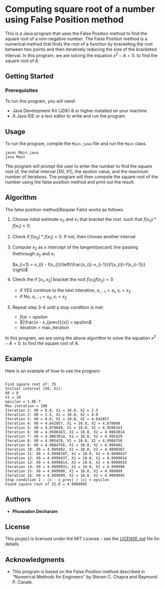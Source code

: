 # Computing square root of a number using False Position method

This is a Java program that uses the False Position method to find the square root of a non-negative number. The False Position method is a numerical method that finds the root of a function by bracketing the root between two points and then iteratively reducing the size of the bracketed interval. In this program, we are solving the equation $x^{2} - A = 0.$ to find the square root of A.

## Getting Started

### Prerequisites

To run this program, you will need:

- Java Development Kit (JDK) 8 or higher installed on your machine
- A Java IDE or a text editor to write and run the program

## Usage

To run the program, compile the `Main.java` file and run the `Main` class.

```
javac Main.java
java Main
```

The program will prompt the user to enter the number to find the square root of, the initial interval [X0, X1], the epsilon value, and the maximum number of iterations. The program will then compute the square root of the number using the false position method and print out the result.

<!-- ## How to Use

1. Run the program.
2. Enter the number you want to find the square root of.
3. Enter the initial interval [X0, X1] that brackets the root of the function. Make sure that f(X0) * f(X1) < 0, where f(x) = x^2 - A.
4. Enter the maximum number of iterations you want the program to perform.
5. The program will output the results of each iteration until it finds the root of the function. -->

## Algorithm

The false position method(Reqular Falsi) works as follows:

1. Choose initial estimate $x_0$ and $x_1$ that bracket the root. such that $f(x_0) * f(x_1) < 0$.
2. Check if $f(x_0) * f(x_1) < 0$. If not, then choose another interval
3. Compute $x_2$ as $x$ intercept of the tangent(secant) line passing thethrough $x_0$ and $x_1$

    $x_{i+1} = x_{i} - f(x_{i})\left(\frac{x_{i}-x_{i-1}}{f(x_{i})-f(x_{i-1})}  \right)$

3. Check the if $[x_1, x_2]$ bracket the root $f(x_1)f(x_2) < 0$
    - if YES continue to the next interation, $x_{i-1} = x_{1}, x_{i} = x_{2}$
    - if No, $x_{i-1} = x_{0}, x_{i} = x_{2}$

5. Repeat step 3-4  until a stop condition is met:
   - $f(x) < epsilon$
   - $|\frac{x - x_{prev}}{x}| < epsilon$
   - iteration > max_iteration

In this program, we are using the above algorithm to solve the equation $x^{2} - A = 0.$ to find the square root of A.

## Example

Here is an example of how to use the program:

```

Find square root of: 25
Initial interval [X0, X1]: 
X0 = 0
X1 = 10
epsilon = 1.0E-7
Max iteration = 100
Iteration 1: X0 = 0.0, X1 = 10.0, X2 = 2.5
Iteration 2: X0 = 2.5, X1 = 10.0, X2 = 4.0
Iteration 3: X0 = 4.0, X1 = 10.0, X2 = 4.642857
Iteration 4: X0 = 4.642857, X1 = 10.0, X2 = 4.878049
Iteration 5: X0 = 4.878049, X1 = 10.0, X2 = 4.9590163
Iteration 6: X0 = 4.9590163, X1 = 10.0, X2 = 4.9863014
Iteration 7: X0 = 4.9863014, X1 = 10.0, X2 = 4.995429
Iteration 8: X0 = 4.995429, X1 = 10.0, X2 = 4.9984756
Iteration 9: X0 = 4.9984756, X1 = 10.0, X2 = 4.999492
Iteration 10: X0 = 4.999492, X1 = 10.0, X2 = 4.9998307
Iteration 11: X0 = 4.9998307, X1 = 10.0, X2 = 4.9999437
Iteration 12: X0 = 4.9999437, X1 = 10.0, X2 = 4.9999814
Iteration 13: X0 = 4.9999814, X1 = 10.0, X2 = 4.9999933
Iteration 14: X0 = 4.9999933, X1 = 10.0, X2 = 4.999998
Iteration 15: X0 = 4.999998, X1 = 10.0, X2 = 4.999999
Iteration 16: X0 = 4.999999, X1 = 10.0, X2 = 4.9999995
Stop condition 2 : |x - x_prev| / |x| < epsilon
Found square root of 25.0 = 4.9999995

```
## Authors

* **Phuwadon Decharam** 

## License

This project is licensed under the MIT License - see the [LICENSE.md](LICENSE.md) file for details.

## Acknowledgments

* This program is based on the False Position method described in "Numerical Methods for Engineers" by Steven C. Chapra and Raymond P. Canale.
